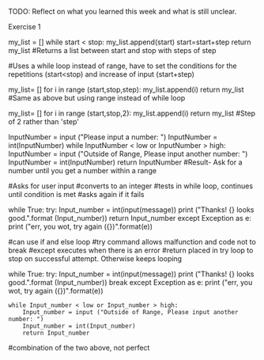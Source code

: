TODO: Reflect on what you learned this week and what is still unclear.

Exercise 1

my_list = []
    while start < stop:
        my_list.append(start)
        start=start+step
    return my_list
#Returns a list between start and stop with steps of step

#Uses a while loop instead of range, have to set the conditions for the repetitions (start<stop) and increase of input (start+step) 

my_list= []
    for i in range (start,stop,step):
        my_list.append(i)
    return my_list
#Same as above but using range instead of while loop

my_list= []
    for i in range (start,stop,2):
        my_list.append(i)
    return my_list
#Step of 2 rather than 'step'

InputNumber = input ("Please input a number: ")
    InputNumber = int(InputNumber)
    while InputNumber < low or InputNumber > high:
        InputNumber = input ("Outside of Range, Please input another number: ")
        InputNumber = int(InputNumber)
    return InputNumber
#Result- Ask for a number until you get a number within a range

#Asks for user input
#converts to an integer
#tests in while loop, continues until condition is met
#asks again if it fails

while True:
        try:
            Input_number = int(input(message))
            print ("Thanks! {} looks good.".format (Input_number))
            return Input_number
        except Exception as e:
            print ("err, you wot, try again ({})".format(e)) 

#can use if and else loop
#try command allows malfunction and code not to break
#except executes when there is an error
#return placed in try loop to stop on successful attempt. Otherwise keeps looping

while True:
        try:
            Input_number = int(input(message))
            print ("Thanks! {} looks good.".format (Input_number))
            break
        except Exception as e:
            print ("err, you wot, try again ({})".format(e)) 
        
    while Input_number < low or Input_number > high:
        Input_number = input ("Outside of Range, Please input another number: ")
        Input_number = int(Input_number)
        return Input_number

#combination of the two above, not perfect